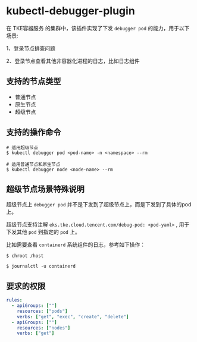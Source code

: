 # kubectl-debugger-plugin

在 TKE容器服务 的集群中，该插件实现了下发 `debugger pod` 的能力，用于以下场景:

1、登录节点排查问题

2、登录节点查看其他非容器化进程的日志，比如日志组件


## 支持的节点类型

- 普通节点
- 原生节点
- 超级节点

## 支持的操作命令
```shell
# 适用超级节点
$ kubectl debugger pod <pod-name> -n <namespace> --rm

# 适用普通节点和原生节点
$ kubectl debugger node <node-name> --rm
```

## 超级节点场景特殊说明

超级节点上 `debugger pod` 并不是下发到了超级节点上，而是下发到了具体的pod上。

超级节点支持注解 `eks.tke.cloud.tencent.com/debug-pod: <pod-yaml>` , 用于下发其他 `pod` 到指定的 `pod` 上。

比如需要查看 `containerd` 系统组件的日志，参考如下操作：

```shell
$ chroot /host

$ journalctl -u containerd
```

## 要求的权限
```yaml
rules:
  - apiGroups: [""]
    resources: ["pods"]
    verbs: ["get", "exec", "create", "delete"]
  - apiGroups: [""]
    resources: ["nodes"]
    verbs: ["get"]
```